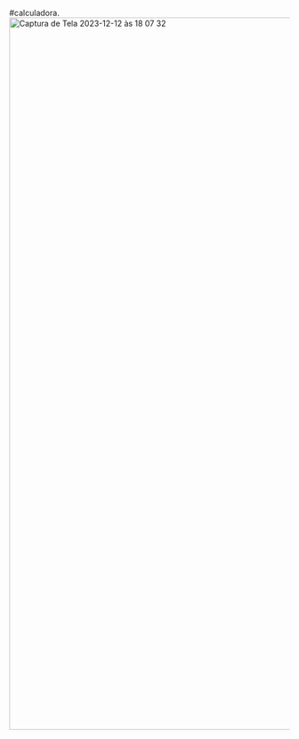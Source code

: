 #calculadora.
<img width="1280" alt="Captura de Tela 2023-12-12 às 18 07 32" src="https://github.com/sotero01/calculadora/assets/151965047/58cdd404-f488-421c-91ae-d36353ac9ac0">
